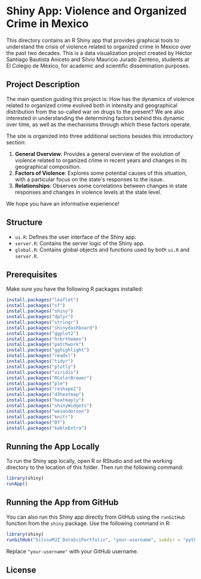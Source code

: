 # Shiny App: Violence and Organized Crime in Mexico

This directory contains an R Shiny app that provides graphical tools to understand the crisis of violence related to organized crime in Mexico over the past two decades. This is a data visualization project created by Héctor Santiago Bautista Aniceto and Silvio Mauricio Jurado Zenteno, students at El Colegio de México, for academic and scientific dissemination purposes.

## Project Description

The main question guiding this project is: How has the dynamics of violence related to organized crime evolved both in intensity and geographical distribution from the so-called war on drugs to the present? We are also interested in understanding the determining factors behind this dynamic over time, as well as the mechanisms through which these factors operate.

The site is organized into three additional sections besides this introductory section:
1. **General Overview**: Provides a general overview of the evolution of violence related to organized crime in recent years and changes in its geographical composition.
2. **Factors of Violence**: Explores some potential causes of this situation, with a particular focus on the state's responses to the issue.
3. **Relationships**: Observes some correlations between changes in state responses and changes in violence levels at the state level.

We hope you have an informative experience!

## Structure

- `ui.R`: Defines the user interface of the Shiny app.
- `server.R`: Contains the server logic of the Shiny app.
- `global.R`: Contains global objects and functions used by both `ui.R` and `server.R`.

## Prerequisites

Make sure you have the following R packages installed:

```r
install.packages("leaflet")
install.packages("sf")
install.packages("shiny")
install.packages("dplyr")
install.packages("stringr")
install.packages("shinydashboard")
install.packages("ggplot2")
install.packages("hrbrthemes")
install.packages("patchwork")
install.packages("gghighlight")
install.packages("readxl")
install.packages("tidyr")
install.packages("plotly")
install.packages("viridis")
install.packages("RColorBrewer")
install.packages("plm")
install.packages("reshape2")
install.packages("d3heatmap")
install.packages("heatmaply")
install.packages("shinyWidgets")
install.packages("wesanderson")
install.packages("knitr")
install.packages("DT")
install.packages("kableExtra")
```

## Running the App Locally

To run the Shiny app locally, open R or RStudio and set the working directory to the location of this folder. Then run the following command:

```r
library(shiny)
runApp()
```

## Running the App from GitHub
You can also run this Shiny app directly from GitHub using the `runGitHub` function from the `shiny` package. Use the following command in R:

```r
library(shiny)
runGitHub("SilvioMJZ_DataSciPortfolio", "your-username", subdir = "python_assignments/shiny_app")
```

Replace `"your-username"` with your GitHub username.

## License


